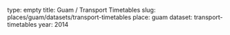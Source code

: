 type: empty
title: Guam / Transport Timetables
slug: places/guam/datasets/transport-timetables
place: guam
dataset: transport-timetables
year: 2014
